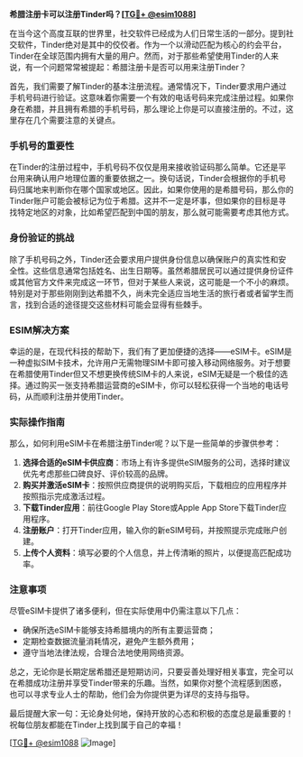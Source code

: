 **希腊注册卡可以注册Tinder吗？[[TG💪+ @esim1088](https://t.me/s/esim1088)]**

在当今这个高度互联的世界里，社交软件已经成为人们日常生活的一部分。提到社交软件，Tinder绝对是其中的佼佼者。作为一个以滑动匹配为核心的约会平台，Tinder在全球范围内拥有大量的用户。然而，对于那些希望使用Tinder的人来说，有一个问题常常被提起：希腊注册卡是否可以用来注册Tinder？

首先，我们需要了解Tinder的基本注册流程。通常情况下，Tinder要求用户通过手机号码进行验证。这意味着你需要一个有效的电话号码来完成注册过程。如果你身在希腊，并且拥有希腊的手机号码，那么理论上你是可以直接注册的。不过，这里存在几个需要注意的关键点。

### 手机号的重要性

在Tinder的注册过程中，手机号码不仅仅是用来接收验证码那么简单。它还是平台用来确认用户地理位置的重要依据之一。换句话说，Tinder会根据你的手机号码归属地来判断你在哪个国家或地区。因此，如果你使用的是希腊号码，那么你的Tinder账户可能会被标记为位于希腊。这并不一定是坏事，但如果你的目标是寻找特定地区的对象，比如希望匹配到中国的朋友，那么就可能需要考虑其他方式。

### 身份验证的挑战

除了手机号码之外，Tinder还会要求用户提供身份信息以确保账户的真实性和安全性。这些信息通常包括姓名、出生日期等。虽然希腊居民可以通过提供身份证件或其他官方文件来完成这一环节，但对于某些人来说，这可能是一个不小的麻烦。特别是对于那些刚刚到达希腊不久，尚未完全适应当地生活的旅行者或者留学生而言，找到合适的途径提交这些材料可能会显得有些棘手。

### ESIM解决方案

幸运的是，在现代科技的帮助下，我们有了更加便捷的选择——eSIM卡。eSIM是一种虚拟SIM卡技术，允许用户无需物理SIM卡即可接入移动网络服务。对于想要在希腊使用Tinder但又不想更换传统SIM卡的人来说，eSIM无疑是一个极佳的选择。通过购买一张支持希腊运营商的eSIM卡，你可以轻松获得一个当地的电话号码，从而顺利注册并使用Tinder。

### 实际操作指南

那么，如何利用eSIM卡在希腊注册Tinder呢？以下是一些简单的步骤供参考：

1. **选择合适的eSIM卡供应商**：市场上有许多提供eSIM服务的公司，选择时建议优先考虑那些口碑良好、评价较高的品牌。
2. **购买并激活eSIM卡**：按照供应商提供的说明购买后，下载相应的应用程序并按照指示完成激活过程。
3. **下载Tinder应用**：前往Google Play Store或Apple App Store下载Tinder应用程序。
4. **注册账户**：打开Tinder应用，输入你的新eSIM号码，并按照提示完成账户创建。
5. **上传个人资料**：填写必要的个人信息，并上传清晰的照片，以便提高匹配成功率。

### 注意事项

尽管eSIM卡提供了诸多便利，但在实际使用中仍需注意以下几点：
- 确保所选eSIM卡能够支持希腊境内的所有主要运营商；
- 定期检查数据流量消耗情况，避免产生额外费用；
- 遵守当地法律法规，合理合法地使用网络资源。

总之，无论你是长期定居希腊还是短期访问，只要妥善处理好相关事宜，完全可以在希腊成功注册并享受Tinder带来的乐趣。当然，如果你对整个流程感到困惑，也可以寻求专业人士的帮助，他们会为你提供更为详尽的支持与指导。

最后提醒大家一句：无论身处何地，保持开放的心态和积极的态度总是最重要的！祝每位朋友都能在Tinder上找到属于自己的幸福！

[[TG💪+ @esim1088](https://t.me/s/esim1088) ![Image](https://i.postimg.cc/4NQfJmqS/Snipaste-2025-05-13-00-14-12.png)]